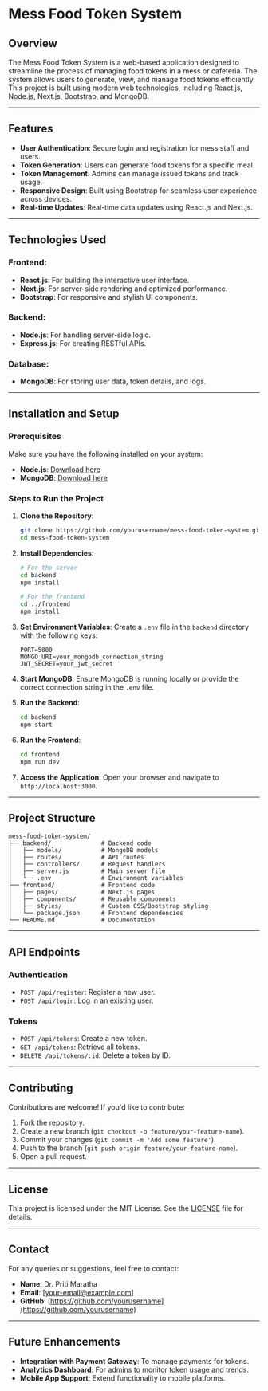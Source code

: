 # Mess Food Token System

## Overview
The Mess Food Token System is a web-based application designed to streamline the process of managing food tokens in a mess or cafeteria. The system allows users to generate, view, and manage food tokens efficiently. This project is built using modern web technologies, including React.js, Node.js, Next.js, Bootstrap, and MongoDB.

---

## Features
- **User Authentication**: Secure login and registration for mess staff and users.
- **Token Generation**: Users can generate food tokens for a specific meal.
- **Token Management**: Admins can manage issued tokens and track usage.
- **Responsive Design**: Built using Bootstrap for seamless user experience across devices.
- **Real-time Updates**: Real-time data updates using React.js and Next.js.

---

## Technologies Used

### Frontend:
- **React.js**: For building the interactive user interface.
- **Next.js**: For server-side rendering and optimized performance.
- **Bootstrap**: For responsive and stylish UI components.

### Backend:
- **Node.js**: For handling server-side logic.
- **Express.js**: For creating RESTful APIs.

### Database:
- **MongoDB**: For storing user data, token details, and logs.

---

## Installation and Setup

### Prerequisites
Make sure you have the following installed on your system:
- **Node.js**: [Download here](https://nodejs.org/)
- **MongoDB**: [Download here](https://www.mongodb.com/try/download/community)

### Steps to Run the Project
1. **Clone the Repository**:
    ```bash
    git clone https://github.com/yourusername/mess-food-token-system.git
    cd mess-food-token-system
    ```

2. **Install Dependencies**:
    ```bash
    # For the server
    cd backend
    npm install

    # For the frontend
    cd ../frontend
    npm install
    ```

3. **Set Environment Variables**:
    Create a `.env` file in the `backend` directory with the following keys:
    ```env
    PORT=5000
    MONGO_URI=your_mongodb_connection_string
    JWT_SECRET=your_jwt_secret
    ```

4. **Start MongoDB**:
    Ensure MongoDB is running locally or provide the correct connection string in the `.env` file.

5. **Run the Backend**:
    ```bash
    cd backend
    npm start
    ```

6. **Run the Frontend**:
    ```bash
    cd frontend
    npm run dev
    ```

7. **Access the Application**:
    Open your browser and navigate to `http://localhost:3000`.

---

## Project Structure

```plaintext
mess-food-token-system/
├── backend/              # Backend code
│   ├── models/           # MongoDB models
│   ├── routes/           # API routes
│   ├── controllers/      # Request handlers
│   ├── server.js         # Main server file
│   └── .env              # Environment variables
├── frontend/             # Frontend code
│   ├── pages/            # Next.js pages
│   ├── components/       # Reusable components
│   ├── styles/           # Custom CSS/Bootstrap styling
│   └── package.json      # Frontend dependencies
└── README.md             # Documentation
```

---

## API Endpoints

### **Authentication**
- `POST /api/register`: Register a new user.
- `POST /api/login`: Log in an existing user.

### **Tokens**
- `POST /api/tokens`: Create a new token.
- `GET /api/tokens`: Retrieve all tokens.
- `DELETE /api/tokens/:id`: Delete a token by ID.

---

## Contributing

Contributions are welcome! If you'd like to contribute:
1. Fork the repository.
2. Create a new branch (`git checkout -b feature/your-feature-name`).
3. Commit your changes (`git commit -m 'Add some feature'`).
4. Push to the branch (`git push origin feature/your-feature-name`).
5. Open a pull request.

---

## License
This project is licensed under the MIT License. See the [LICENSE](LICENSE) file for details.

---

## Contact
For any queries or suggestions, feel free to contact:
- **Name**: Dr. Priti Maratha
- **Email**: [your-email@example.com]
- **GitHub**: [https://github.com/yourusername](https://github.com/yourusername)

---

## Future Enhancements
- **Integration with Payment Gateway**: To manage payments for tokens.
- **Analytics Dashboard**: For admins to monitor token usage and trends.
- **Mobile App Support**: Extend functionality to mobile platforms.
